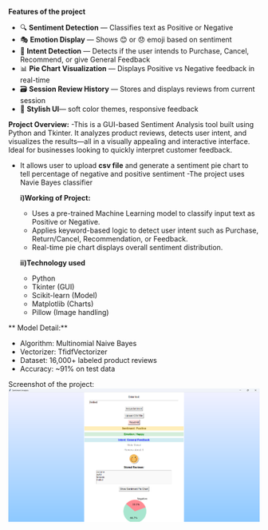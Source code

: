 **Features of the project**

- 🔍 **Sentiment Detection** — Classifies text as Positive or Negative
- 🎭 **Emotion Display** — Shows 😊 or 😞 emoji based on sentiment
- 🎯 **Intent Detection** — Detects if the user intends to Purchase, Cancel, Recommend, or give General Feedback
- 📊 **Pie Chart Visualization** — Displays Positive vs Negative feedback in real-time
- 🗃 **Session Review History** — Stores and displays reviews from current session
- 🎨 **Stylish UI**— soft color themes, responsive feedback


**Project Overview:**
-This is a GUI-based Sentiment Analysis tool built using Python and Tkinter. It analyzes product reviews, detects user intent, and visualizes the results—all in a visually appealing and interactive interface.       Ideal for businesses looking to quickly interpret customer feedback.
- It allows user to upload **csv file** and generate a sentiment pie chart to tell percentage of negative and positive sentiment
-The project uses Navie Bayes classifier

  **i)Working of Project:**
  - Uses a pre-trained Machine Learning model to classify input text as Positive or Negative.
  - Applies keyword-based logic to detect user intent such as Purchase, Return/Cancel,   Recommendation, or Feedback.
  - Real-time pie chart displays overall sentiment distribution.
  
  **ii)Technology used**
  - Python
  - Tkinter (GUI)
  - Scikit-learn (Model)
  - Matplotlib (Charts)
  - Pillow (Image handling)
 
** Model Detail:**
- Algorithm: Multinomial Naive Bayes
- Vectorizer: TfidfVectorizer
- Dataset: 16,000+ labeled product reviews
- Accuracy: ~91% on test data


Screenshot of the project:
![App Screenshot](sentiment_analysis_project_screenshot.png)
